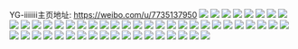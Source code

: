 YG-iiiiiii主页地址: https://weibo.com/u/7735137950 
![](https://wx4.sinaimg.cn/mw2000/008rtQJwly1h8z0nxzdvyj30yg19dx2r.jpg) 
![](https://wx4.sinaimg.cn/mw2000/008rtQJwly1h8z1napqu1j30wg13zjzq.jpg) 
![](https://wx4.sinaimg.cn/mw2000/008rtQJwly1h8z1ncnjcjj30wh0vs49g.jpg) 
![](https://wx4.sinaimg.cn/mw2000/008rtQJwly1h8z1nd34n2j30wh0vxn5z.jpg) 
![](https://wx4.sinaimg.cn/mw2000/008rtQJwly1h8z1ndelp9j30wh0vl43v.jpg) 
![](https://wx4.sinaimg.cn/mw2000/008rtQJwly1h8z1nad506j30wh16lgtg.jpg) 
![](https://wx4.sinaimg.cn/mw2000/008rtQJwly1h8z1oel20uj30wh16k0zi.jpg) 
![](https://wx4.sinaimg.cn/mw2000/008rtQJwly1h8z1oe48fgj30wg16ndk6.jpg) 
![](https://wx4.sinaimg.cn/mw2000/008rtQJwly1h8o8qn90xej30yg0y049i.jpg) 
![](https://wx4.sinaimg.cn/mw2000/008rtQJwly1h8o8et4ix3j30yh0xpwti.jpg) 
![](https://wx4.sinaimg.cn/mw2000/008rtQJwly1h8o8erztt7j30yg0xrtiv.jpg) 
![](https://wx4.sinaimg.cn/mw2000/008rtQJwly1h8o8eybm51j30wh17346j.jpg) 
![](https://wx4.sinaimg.cn/mw2000/008rtQJwly1h8o8ese3mfj30gk0hsgnc.jpg) 
![](https://wx4.sinaimg.cn/mw2000/008rtQJwly1h8o8ewpdtuj30yg0w5qe4.jpg) 
![](https://wx4.sinaimg.cn/mw2000/008rtQJwly1h8o8ext7yoj30wh13c7dx.jpg) 
![](https://wx4.sinaimg.cn/mw2000/008rtQJwly1h8o8eywjdej30wh16zajb.jpg) 
![](https://wx4.sinaimg.cn/mw2000/008rtQJwly1h8o8ezk1acj30yh197dq9.jpg) 
![](https://wx4.sinaimg.cn/mw2000/008rtQJwly1h8n32137kwj30cz0dk0xq.jpg) 
![](https://wx4.sinaimg.cn/mw2000/008rtQJwly1h8n2p64fk3j30qr13bdln.jpg) 
![](https://wx4.sinaimg.cn/mw2000/008rtQJwly1h8n2q4a0ghj32c03407wk.jpg) 
![](https://wx4.sinaimg.cn/mw2000/008rtQJwly1h8n2qevt40j32c0340npf.jpg) 
![](https://wx4.sinaimg.cn/mw2000/008rtQJwly1h8n2siehxcj30wh16hwtr.jpg) 
![](https://wx4.sinaimg.cn/mw2000/008rtQJwly1h8n2qmuji8j32c03407wj.jpg) 
![](https://wx4.sinaimg.cn/mw2000/008rtQJwly1h8n2vrfugzj30wh0w9h0q.jpg) 
![](https://wx4.sinaimg.cn/mw2000/008rtQJwly1h8n2y0gxtrj30u00ruju5.jpg) 
![](https://wx4.sinaimg.cn/mw2000/008rtQJwly1h8hosqu7wjj32c0340e83.jpg) 
![](https://wx4.sinaimg.cn/mw2000/008rtQJwly1h8d4zpe0svj30u0140jvd.jpg) 
![](https://wx4.sinaimg.cn/mw2000/008rtQJwly1h8d4zos3gpj30u0140gvb.jpg) 
![](https://wx4.sinaimg.cn/mw2000/008rtQJwly1h8d4zrjrpmj30u01apqdc.jpg) 
![](https://wx4.sinaimg.cn/mw2000/008rtQJwly1h7zyyu1t39j30u01404a0.jpg) 
![](https://wx4.sinaimg.cn/mw2000/008rtQJwly1h7zyyxnvazj30u0140tky.jpg) 
![](https://wx4.sinaimg.cn/mw2000/008rtQJwly1h7zyyxz3x5j30u0140k2r.jpg) 
![](https://wx4.sinaimg.cn/mw2000/008rtQJwly1h7zyyy8s9aj30u0140qe8.jpg) 
![](https://wx4.sinaimg.cn/mw2000/008rtQJwly1h7zyz3szoej30u0140k53.jpg) 
![](https://wx4.sinaimg.cn/mw2000/008rtQJwly1h7pvqpoxv8j30u01407i6.jpg) 
![](https://wx4.sinaimg.cn/mw2000/008rtQJwly1h7pvr8w1zkj30u0140tjz.jpg) 
![](https://wx4.sinaimg.cn/mw2000/008rtQJwly1h7pvrv9i0ij30u0140gug.jpg) 
![](https://wx4.sinaimg.cn/mw2000/008rtQJwly1h7pvt6kj8ij30u0140tic.jpg) 
![](https://wx4.sinaimg.cn/mw2000/008rtQJwly1h7pvp9uo21j30u00toadt.jpg) 
![](https://wx4.sinaimg.cn/mw2000/008rtQJwly1h7d6kdgjn3j30wh1b6n2g.jpg) 
![](https://wx4.sinaimg.cn/mw2000/008rtQJwly1h7c3hyns22j30go0nfmy8.jpg) 
![](https://wx4.sinaimg.cn/mw2000/008rtQJwly1h79ygiz7h4j30u00yqq45.jpg) 
![](https://wx4.sinaimg.cn/mw2000/008rtQJwly1h6nti8xxv1j30st159wjr.jpg) 
![](https://wx4.sinaimg.cn/mw2000/008rtQJwly1h6g0z60ftjj30wh0vh0wf.jpg) 
![](https://wx4.sinaimg.cn/mw2000/008rtQJwly1h6487jz8nij30wf17cwlz.jpg) 
![](https://wx4.sinaimg.cn/mw2000/008rtQJwly1h6486uqkopj30wh16m13l.jpg) 
![](https://wx4.sinaimg.cn/mw2000/008rtQJwly1h5iwcemd9zj32c0340e81.jpg) 
![](https://wx4.sinaimg.cn/mw2000/008rtQJwly1h5djqrd7dlj30wh14gn5i.jpg) 
![](https://wx4.sinaimg.cn/mw2000/008rtQJwly1h5bwqozqkfj30gp0dfwfu.jpg) 
![](https://wx4.sinaimg.cn/mw2000/008rtQJwly1h515l0bsvpj30u013sqap.jpg) 
![](https://wx4.sinaimg.cn/mw2000/008rtQJwly1h4o8ja3nyqj30wh0zgjwx.jpg) 
